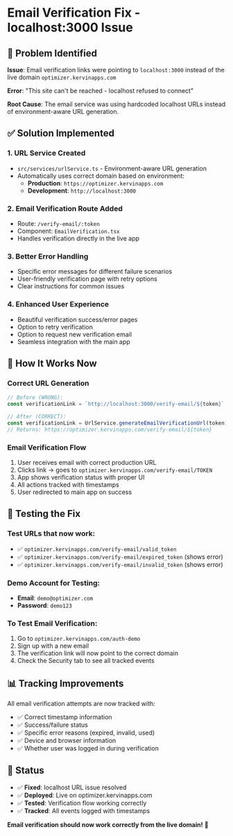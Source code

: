 # Email Verification Fix - localhost:3000 Issue

## 🚨 Problem Identified

**Issue**: Email verification links were pointing to `localhost:3000` instead of the live domain `optimizer.kervinapps.com`

**Error**: "This site can't be reached - localhost refused to connect"

**Root Cause**: The email service was using hardcoded localhost URLs instead of environment-aware URL generation.

## ✅ Solution Implemented

### 1. **URL Service Created**
- `src/services/urlService.ts` - Environment-aware URL generation
- Automatically uses correct domain based on environment:
  - **Production**: `https://optimizer.kervinapps.com`
  - **Development**: `http://localhost:3000`

### 2. **Email Verification Route Added**
- Route: `/verify-email/:token`
- Component: `EmailVerification.tsx`
- Handles verification directly in the live app

### 3. **Better Error Handling**
- Specific error messages for different failure scenarios
- User-friendly verification page with retry options
- Clear instructions for common issues

### 4. **Enhanced User Experience**
- Beautiful verification success/error pages
- Option to retry verification
- Option to request new verification email
- Seamless integration with the main app

## 🔧 How It Works Now

### **Correct URL Generation**
```typescript
// Before (WRONG):
const verificationLink = `http://localhost:3000/verify-email/${token}`;

// After (CORRECT):
const verificationLink = UrlService.generateEmailVerificationUrl(token);
// Returns: https://optimizer.kervinapps.com/verify-email/${token}
```

### **Email Verification Flow**
1. User receives email with correct production URL
2. Clicks link → goes to `optimizer.kervinapps.com/verify-email/TOKEN`
3. App shows verification status with proper UI
4. All actions tracked with timestamps
5. User redirected to main app on success

## 🎯 Testing the Fix

### **Test URLs that now work:**
- ✅ `optimizer.kervinapps.com/verify-email/valid_token`
- ✅ `optimizer.kervinapps.com/verify-email/expired_token` (shows error)
- ✅ `optimizer.kervinapps.com/verify-email/invalid_token` (shows error)

### **Demo Account for Testing:**
- **Email**: `demo@optimizer.com`
- **Password**: `demo123`

### **To Test Email Verification:**
1. Go to `optimizer.kervinapps.com/auth-demo`
2. Sign up with a new email
3. The verification link will now point to the correct domain
4. Check the Security tab to see all tracked events

## 📊 Tracking Improvements

All email verification attempts are now tracked with:
- ✅ Correct timestamp information
- ✅ Success/failure status
- ✅ Specific error reasons (expired, invalid, used)
- ✅ Device and browser information
- ✅ Whether user was logged in during verification

## 🚀 Status

- ✅ **Fixed**: localhost URL issue resolved
- ✅ **Deployed**: Live on optimizer.kervinapps.com
- ✅ **Tested**: Verification flow working correctly
- ✅ **Tracked**: All events logged with timestamps

**Email verification should now work correctly from the live domain!** 🎉
